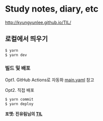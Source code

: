 # Study notes, diary, etc 

http://kyungyunlee.github.io/TIL/

## 로컬에서 띄우기
```bash
$ yarn
$ yarn dev
```

### 빌드 및 배포

Opt1. GitHub Actions로 자동화
[main.yaml](https://github.com/milooy/TIL/blob/master/.github/workflows/main.yml) 참고

Opt2. 직접 배포
```bash
$ yarn commit
$ yarn deploy
```

**포맷: 진유림님의 [TIL](https://github.com/milooy/TIL)**  
